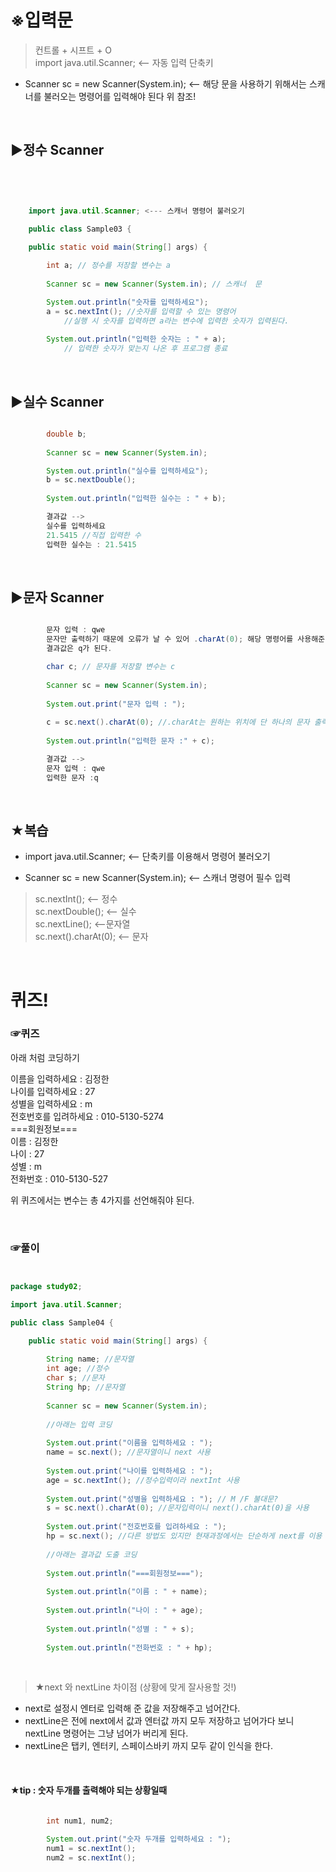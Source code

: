 # ※입력문
 

> 컨트롤 + 시프트 + O <br>
import java.util.Scanner; <-- 자동 입력 단축키

+ Scanner sc = new Scanner(System.in); <-- 해당 문을 사용하기 위해서는 스캐너를 불러오는 명령어를 입력해야 된다 위 참조!

<br>

## ▶정수 Scanner

<br>

```java


	import java.util.Scanner; <--- 스캐너 명령어 불러오기

	public class Sample03 {

	public static void main(String[] args) {
		
		int a; // 정수를 저장할 변수는 a
		
		Scanner sc = new Scanner(System.in); // 스캐너  문

		System.out.println("숫자를 입력하세요");
		a = sc.nextInt(); //숫자를 입력할 수 있는 명령어
			//실행 시 숫자를 입력하면 a라는 변수에 입력한 숫자가 입력된다.
		
		System.out.println("입력한 숫자는 : " + a);
			// 입력한 숫자가 맞는지 나온 후 프로그램 종료

```

<br>

## ▶실수 Scanner

```java

		double b;
		
		Scanner sc = new Scanner(System.in);

		System.out.println("실수를 입력하세요");
		b = sc.nextDouble();
		
		System.out.println("입력한 실수는 : " + b);

		결과값 -->
		실수를 입력하세요
		21.5415 //직접 입력한 수
		입력한 실수는 : 21.5415

```

<br>

## ▶문자 Scanner

```java

		문자 입력 : qwe
		문자만 출력하기 때문에 오류가 날 수 있어 .charAt(0); 해당 명령어를 사용해준다. 여기서 숫자는 사용한 문자에 순번위치
		결과값은 q가 된다.

		char c; // 문자를 저장할 변수는 c
		
		Scanner sc = new Scanner(System.in);
		
		System.out.print("문자 입력 : ");
		
		c = sc.next().charAt(0); //.charAt는 원하는 위치에 단 하나의 문자 출력을 도와주는 명령어
		
		System.out.println("입력한 문자 :" + c);

		결과값 -->
		문자 입력 : qwe
		입력한 문자 :q

```

<br>

## ★복습

+ import java.util.Scanner; <-- 단축키를 이용해서 명령어 불러오기

+ Scanner sc = new Scanner(System.in); <-- 스캐너 명령어 필수 입력

> sc.nextInt(); <-- 정수 <br>
sc.nextDouble(); <-- 실수 <br>
sc.nextLine(); <--문자열 <br>
sc.next().charAt(0); <-- 문자

<br>

# 퀴즈!

### ☞퀴즈 <br>
아래 처럼 코딩하기 <br>

이름을 입력하세요 : 김정한 <br>
나이를 입력하세요 : 27 <br>
성별을 입력하세요 : m <br>
전호번호를 입려하세요 : 010-5130-5274 <br>
===회원정보=== <br>
이름 : 김정한 <br>
나이 : 27 <br>
성별 : m <br>
전화번호 : 010-5130-527 <br>


위 퀴즈에서는 변수는 총 4가지를 선언해줘야 된다.

<br>

### ☞풀이

```java


package study02;

import java.util.Scanner;

public class Sample04 {

	public static void main(String[] args) {
		
		String name; //문자열
		int age; //정수
		char s; //문자
		String hp; //문자열
		
		Scanner sc = new Scanner(System.in);
		
		//아래는 입력 코딩
		
		System.out.print("이름을 입력하세요 : ");
		name = sc.next(); //문자열이니 next 사용
		
		System.out.print("나이를 입력하세요 : ");
		age = sc.nextInt(); //정수입력이라 nextInt 사용
		
		System.out.print("성별을 입력하세요 : "); // M /F 불대문?
		s = sc.next().charAt(0); //문자입력이니 next().charAt(0)을 사용
		
		System.out.print("전호번호를 입려하세요 : ");
		hp = sc.next(); //다른 방법도 있지만 현재과정에서는 단순하게 next를 이용
		
		//아래는 결과값 도출 코딩
		
		System.out.println("===회원정보===");
		
		System.out.println("이름 : " + name);
		
		System.out.println("나이 : " + age);
		
		System.out.println("성별 : " + s);
		
		System.out.println("전화번호 : " + hp);

```

<br>

> ★next 와 nextLine 차이점 (상황에 맞게 잘사용할 것!)

+ next로 설정시 엔터로 입력해 준 값을 저장해주고 넘어간다.
+ nextLine은 전에 next에서 값과 엔터값 까지 모두 저장하고 넘어가다 보니 nextLine 명령어는 그냥 넘어가 버리게 된다.
+ nextLine은 탭키, 엔터키, 스페이스바키 까지 모두 같이 인식을 한다.

<br>

#### ★tip : 숫자 두개를 출력해야 되는 상황일때

```java

		int num1, num2;
			
		System.out.print("숫자 두개를 입력하세요 : ");
		num1 = sc.nextInt();
		num2 = sc.nextInt();

```
